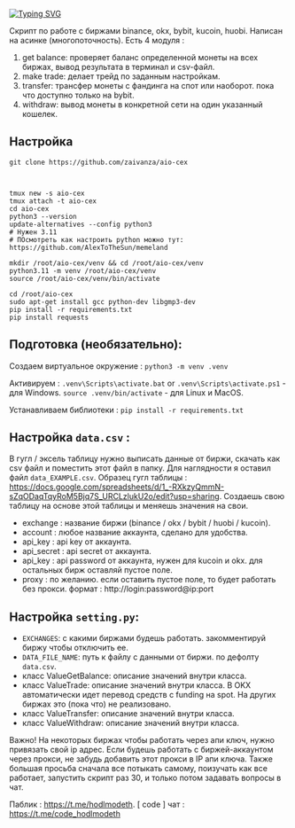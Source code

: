 [![Typing SVG](https://readme-typing-svg.herokuapp.com?color=%2336BCF7&lines=AIO-cex)](https://git.io/typing-svg)

Скрипт по работе с биржами binance, okx, bybit, kucoin, huobi. Написан на асинке (многопоточность). Есть 4 модуля :
1. get balance: проверяет баланс определенной монеты на всех биржах, вывод результата в терминал и csv-файл.
2. make trade: делает трейд по заданным настройкам.
3. transfer: трансфер монеты с фандинга на спот или наоборот. пока что доступно только на bybit.
4. withdraw: вывод монеты в конкретной сети на один указанный кошелек.

## Настройка
```
git clone https://github.com/zaivanza/aio-cex



tmux new -s aio-cex
tmux attach -t aio-cex
cd aio-cex
python3 --version
update-alternatives --config python3
# Нужен 3.11
# ПОсмотреть как настроить python можно тут: https://github.com/AlexToTheSun/memeland

mkdir /root/aio-cex/venv && cd /root/aio-cex/venv
python3.11 -m venv /root/aio-cex/venv
source /root/aio-cex/venv/bin/activate

cd /root/aio-cex
sudo apt-get install gcc python-dev libgmp3-dev
pip install -r requirements.txt
pip install requests
```


## Подготовка (необязательно):

Создаем виртуальное окружение :
`python3 -m venv .venv`

Активируем :
`.venv\Scripts\activate.bat` or `.venv\Scripts\activate.ps1` - для Windows.
`source .venv/bin/activate` - для Linux и MacOS.

Устанавливаем библиотеки :
`pip install -r requirements.txt`

## Настройка `data.csv` :

В гугл / эксель таблицу нужно выписать данные от биржи, скачать как csv файл и поместить этот файл в папку. Для наглядности я оставил файл `data_EXAMPLE.csv`. Образец гугл таблицы : https://docs.google.com/spreadsheets/d/1_-RXkzyQmmN-sZqODaqTqyRoM5Bjq7S_URCLzlukU2o/edit?usp=sharing. Создаешь свою таблицу на основе этой таблицы и меняешь значения на свои.
   - exchange : название биржи (binance / okx / bybit / huobi / kucoin).
   - account : любое название аккаунта, сделано для удобства.
   - api_key : api key от аккаунта.
   - api_secret : api secret от аккаунта.
   - api_key : api password от аккаунта, нужен для kucoin и okx. для остальных бирж оставляй пустое поле.
   - proxy : по желанию. если оставить пустое поле, то будет работать без прокси. формат : http://login:password@ip:port
     
## Настройка `setting.py`:
- `EXCHANGES`: с какими биржами будешь работать. закомментируй биржу чтобы отключить ее.
- `DATA_FILE_NAME`: путь к файлу с данными от биржи. по дефолту `data.csv`.
- класс ValueGetBalance: описание значений внутри класса.
- класс ValueTrade: описание значений внутри класса. В OKX автоматически идет перевод средств с funding на spot. На других биржах это (пока что) не реализовано.
- класс ValueTransfer: описание значений внутри класса.
- класс ValueWithdraw: описание значений внутри класса.

Важно! На некоторых биржах чтобы работать через апи ключ, нужно привязать свой ip адрес. Если будешь работать с биржей-аккаунтом через прокси, не забудь добавить этот прокси в IP апи ключа. Также большая просьба сначала все потыкать самому, поизучать как все работает, запустить скрипт раз 30, и только потом задавать вопросы в чат.

Паблик : https://t.me/hodlmodeth. [ code ] чат : https://t.me/code_hodlmodeth
